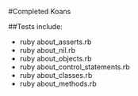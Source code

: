 #Completed Koans

##Tests include:

* ruby about_asserts.rb
* ruby about_nil.rb
* ruby about_objects.rb
* ruby about_control_statements.rb
* ruby about_classes.rb
* ruby about_methods.rb
